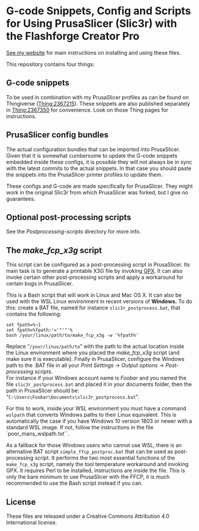 # G-code Snippets, Config and Scripts for Using PrusaSlicer (Slic3r) with the Flashforge Creator Pro

[See my website](https://www.dr-lex.be/software/ffcp-slic3r-profiles.html#config) for main instructions on installing and using these files.

This repository contains four things:

## G-code snippets
To be used in combination with my PrusaSlicer profiles as can be found on Thingiverse ([Thing:2367215](https://www.thingiverse.com/thing:2367215)). These snippets are also published separately in [Thing:2367350](https://www.thingiverse.com/thing:2367350) for convenience. Look on those Thing pages for instructions.

## PrusaSlicer config bundles
The actual configuration bundles that can be imported into PrusaSlicer. Given that it is somewhat cumbersome to update the G-code snippets embedded inside these configs, it is possible they will not always be in sync with the latest commits to the actual snippets. In that case you should paste the snippets into the PrusaSlicer printer profiles to update them.

These configs and G-code are made specifically for PrusaSlicer. They might work in the original Slic3r from which PrusaSlicer was forked, but I give no guarantees.

## Optional post-processing scripts
See the *Postprocessing-scripts* directory for more info.

## The *make_fcp_x3g* script
This script can be configured as a post-processing script in PrusaSlicer. Its main task is to generate a printable X3G file by invoking [GPX](https://github.com/markwal/GPX). It can also invoke certain other post-processing scripts and apply a workaround for certain bugs in PrusaSlicer.

This is a Bash script that will work in Linux and Mac OS X. It can also be used with the WSL Linux environment in recent versions of **Windows.** To do this: create a BAT file, named for instance `slic3r_postprocess.bat`, that contains the following:
```
set fpath=%~1
set fpath=%fpath:'='"'"'%
bash /your/linux/path/to/make_fcp_x3g -w '%fpath%'
```
Replace “`/your/linux/path/to`” with the path to the actual location inside the Linux environment where you placed the *make_fcp_x3g* script (and make sure it is executable). Finally in PrusaSlicer, configure the Windows path to the .BAT file in all your *Print Settings* → *Output options* → *Post-processing scripts*.\
For instance if your Windows account name is *Foobar* and you named the file `slic3r_postprocess.bat` and placed it in your documents folder, then the path in PrusaSlicer should be: “`C:\Users\Foobar\Documents\slic3r_postprocess.bat`”.

For this to work, inside your WSL environment you must have a command `wslpath` that converts Windows paths to their Linux equivalent. This is automatically the case if you have Windows 10 version 1803 or newer with a standard WSL image. If not, follow the instructions in the file `poor_mans_wslpath.txt``.

As a fallback for those Windows users who cannot use WSL, there is an alternative BAT script `simple_ffcp_postproc.bat` that can be used as post-processing script. It performs the two most essential functions of the `make_fcp_x3g` script, namely the tool temperature workaround and invoking GPX. It requires Perl to be installed, instructions are inside the file. This is only the bare minimum to use PrusaSlicer with the FFCP, it is much recommended to use the Bash script instead if you can.


## License
These files are released under a Creative Commons Attribution 4.0 International license.
